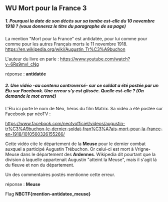 ## WU Mort pour la France 3

##### 1. Pourquoi la date de son décès sur sa tombe est-elle du 10 novembre 1918 ? (vous donnerez le titre du paragraphe de sa page)

La mention "Mort pour la France" est antidatée, pour lui comme pour comme pour les autres Français morts le 11 novembre 1918.
<https://en.wikipedia.org/wiki/Augustin_Tr%C3%A9buchon>

L'auteur du livre en parle :
<https://www.youtube.com/watch?v=6Rs9mvI_cNg>

réponse : **antidatée**
##### 2. Une vidéo -au contenu controversé- sur ce soldat a été postée par un Élu sur Facebook. Une erreur s'y est glissée. Quelle est-elle ? (On demande le mot erroné)

L'Elu ici porte le nom de Néo, héros du film Matrix.
Sa vidéo a été postée sur Facebook par néoTV :

<https://www.facebook.com/neotvofficiel/videos/augustin-tr%C3%A9buchon-le-dernier-soldat-fran%C3%A7ais-mort-pour-la-france-en-1918/1010560326155266/>

Cette vidéo cite le département de la **Meuse** pour le dernier combat auxquel a participé Augustin Trébuchon. Or celui-ci est mort à Vrigne-Meuse dans le département des **Ardennes**. Wikipedia dit pourtant que la division à laquelle appartenait Augustin "atteint la Meuse", mais il s'agit là du fleuve et non du département.

Un des commentaires postés mentionne cette erreur.

réponse : **Meuse**

Flag **NBCTF{mention-antidatee_meuse}**
